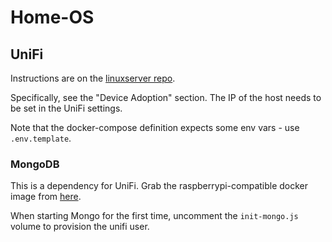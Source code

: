 # Home-OS

## UniFi

Instructions are on the [linuxserver repo](https://github.com/linuxserver/docker-unifi-network-application).

Specifically, see the "Device Adoption" section. The IP of the host needs to be set in the UniFi settings.

Note that the docker-compose definition expects some env vars - use `.env.template`.

### MongoDB

This is a dependency for UniFi. Grab the raspberrypi-compatible docker image from [here](https://github.com/themattman/mongodb-raspberrypi-docker).

When starting Mongo for the first time, uncomment the `init-mongo.js` volume to provision the unifi user.
